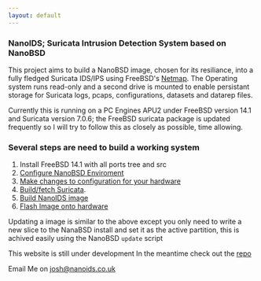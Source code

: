 ```yaml
---
layout: default
---
```


### NanoIDS; Suricata Intrusion Detection System based on NanoBSD
This project aims to build a NanoBSD image, chosen for its resiliance, into a fully fledged Suricata IDS/IPS using FreeBSD's [Netmap](https://man.freebsd.org/cgi/man.cgi?netmap(4)). The Operating system runs read-only and a second drive is mounted to enable persistant storage for Suricata logs, pcaps, configurations, datasets and datarep files. 

Currently this is running on a PC Engines APU2 under FreeBSD version 14.1 and Suricata version 7.0.6; the FreeBSD suricata package is updated frequently so I will try to follow this as closely as possible, time allowing.

### Several steps are need to build a working system

1. Install FreeBSD 14.1 with all ports tree and src
2. [Configure NanoBSD Enviroment](./configure_nanobsd_env.md)
3. [Make changes to configuration for your hardware](./modify_config.md)
4. [Build/fetch Suricata](./build_suricata.html).
5. [Build NanoIDS image](./build_nano_image.md)
6. [Flash Image onto hardware](./flash_image.md)

Updating a image is similar to the above except you only need to write a new slice to the NanaBSD install and set it as the active partition, this is achived easily using the NanoBSD ```update``` script
 
 This website is still under development In the meantime check out the [repo](https://github.com/taylorjoshu00/NanoIDS)

 Email Me on josh@nanoids.co.uk

